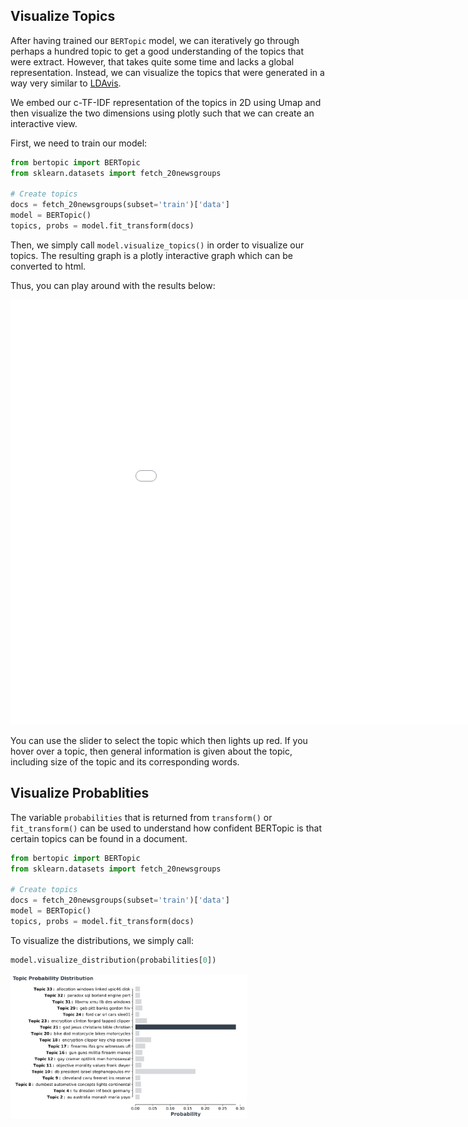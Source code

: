 ## **Visualize Topics**
After having trained our `BERTopic` model, we can iteratively go through perhaps a hundred topic to get a good 
understanding of the topics that were extract. However, that takes quite some time and lacks a global representation. 
Instead, we can visualize the topics that were generated in a way very similar to 
[LDAvis](https://github.com/cpsievert/LDAvis). 

We embed our c-TF-IDF representation of the topics in 2D using Umap and then visualize the two dimensions using 
plotly such that we can create an interactive view.

First, we need to train our model:

```python
from bertopic import BERTopic
from sklearn.datasets import fetch_20newsgroups

# Create topics
docs = fetch_20newsgroups(subset='train')['data']
model = BERTopic()
topics, probs = model.fit_transform(docs)
```

Then, we simply call `model.visualize_topics()` in order to visualize our topics. The resulting graph is a 
plotly interactive graph which can be converted to html. 

Thus, you can play around with the results below:

<iframe src="viz.html" style="width:1000px; height: 680px; border: 0px;""></iframe>

You can use the slider to select the topic which then lights up red. If you hover over a topic, then general 
information is given about the topic, including size of the topic and its corresponding words.

## **Visualize Probablities**
The variable `probabilities` that is returned from `transform()` or `fit_transform()` can be used to understand how 
confident BERTopic is that certain topics can be found in a document.

```python
from bertopic import BERTopic
from sklearn.datasets import fetch_20newsgroups

# Create topics
docs = fetch_20newsgroups(subset='train')['data']
model = BERTopic()
topics, probs = model.fit_transform(docs)
```

To visualize the distributions, we simply call:

```python
model.visualize_distribution(probabilities[0])
```

<img src="probabilities.png" width="75%" height="75%"/>